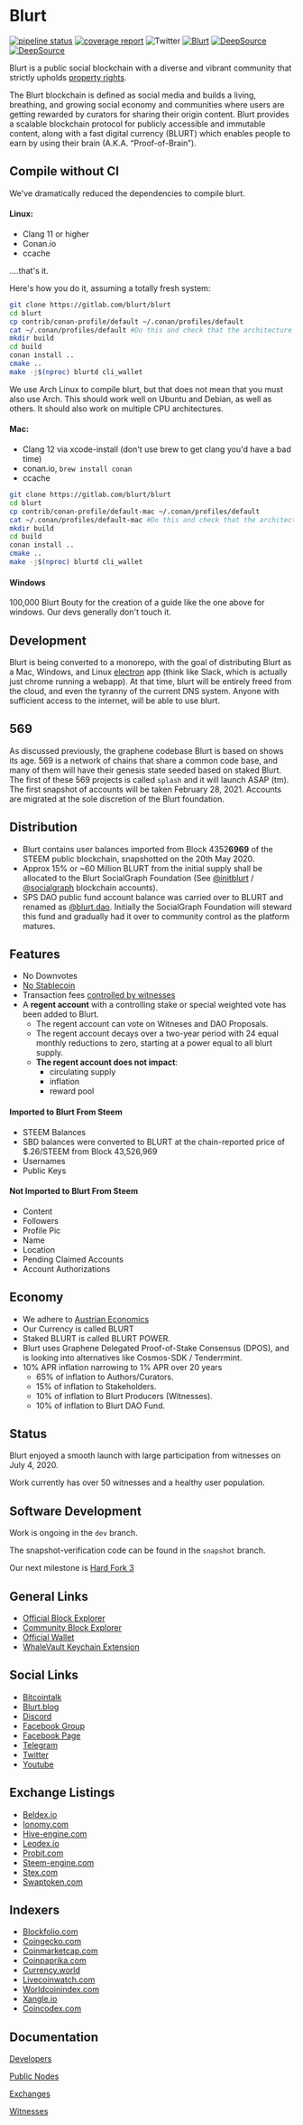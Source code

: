 # Blurt

[![pipeline status](https://gitlab.com/blurt/blurt/badges/dev/pipeline.svg)](https://gitlab.com/blurt/blurt/-/commits/dev)
[![coverage report](https://gitlab.com/blurt/blurt/badges/dev/coverage.svg)](https://gitlab.com/blurt/blurt/-/commits/dev)
![Twitter](https://img.shields.io/twitter/url?style=social&url=https%3A%2F%2Ftwitter.com%2FBlurtOfficial)
[![Blurt](https://img.shields.io/badge/-Blurt-red)](https://blurt.blog)
[![DeepSource](https://deepsource.io/gl/blurt/blurt.svg/?label=active+issues&show_trend=true)](https://deepsource.io/gl/blurt/blurt/?ref=repository-badge)
[![DeepSource](https://deepsource.io/gl/blurt/blurt.svg/?label=resolved+issues&show_trend=true)](https://deepsource.io/gl/blurt/blurt/?ref=repository-badge)

Blurt is a public social blockchain with a diverse and vibrant community that strictly upholds [property rights](https://twitter.com/cz_binance/status/1236373815447506945?s=20).

The Blurt blockchain is defined as social media and builds a living, breathing, and growing social economy and communities where users are getting rewarded by curators for sharing their origin content. Blurt provides a scalable blockchain protocol for publicly accessible and immutable content, along with a fast digital currency (BLURT) which enables people to earn by using their brain (A.K.A. “Proof-of-Brain”).

## Compile without CI

We've dramatically reduced the dependencies to compile blurt.

#### Linux:

- Clang 11 or higher
- Conan.io
- ccache

....that's it.

Here's how you do it, assuming a totally fresh system:

```bash
git clone https://gitlab.com/blurt/blurt
cd blurt
cp contrib/conan-profile/default ~/.conan/profiles/default
cat ~/.conan/profiles/default #Do this and check that the architecture is right for how you want to build it.  amd64 and arm64 officially supported.  armv5,6,7 should work.
mkdir build
cd build
conan install ..
cmake ..
make -j$(nproc) blurtd cli_wallet
```

We use Arch Linux to compile blurt, but that does not mean that you must also use Arch. This should work well on Ubuntu and Debian, as well as others. It should also work on multiple CPU architectures.

#### Mac:

- Clang 12 via xcode-install (don't use brew to get clang you'd have a bad time)
- conan.io, `brew install conan`
- ccache

```bash
git clone https://gitlab.com/blurt/blurt
cd blurt
cp contrib/conan-profile/default-mac ~/.conan/profiles/default
cat ~/.conan/profiles/default-mac #Do this and check that the architecture is right for how you want to build it.  amd64 and arm64 officially supported.  armv5,6,7 should work.  Should work on apple M1 processors.
mkdir build
cd build
conan install ..
cmake ..
make -j$(nproc) blurtd cli_wallet
```

#### Windows

100,000 Blurt Bouty for the creation of a guide like the one above for windows. Our devs generally don't touch it.

## Development

Blurt is being converted to a monorepo, with the goal of distributing Blurt as a Mac, Windows, and Linux [electron](http://electronjs.org/) app (think like Slack, which is actually just chrome running a webapp). At that time, blurt will be entirely freed from the cloud, and even the tyranny of the current DNS system. Anyone with sufficient access to the internet, will be able to use blurt.

## 569

As discussed previously, the graphene codebase Blurt is based on shows its age. 569 is a network of chains that share a common code base, and many of them will have their genesis state seeded based on staked Blurt. The first of these 569 projects is called `splash` and it will launch ASAP (tm). The first snapshot of accounts will be taken February 28, 2021. Accounts are migrated at the sole discretion of the Blurt foundation.

## Distribution

- Blurt contains user balances imported from Block 4352**6969** of the STEEM public blockchain, snapshotted on the 20th May 2020.
- Approx 15% or ~60 Million BLURT from the initial supply shall be allocated to the Blurt SocialGraph Foundation (See [@initblurt](https://blocks.blurtwallet.com/#/@initblurt) / [@socialgraph](https://blocks.blurtwallet.com/#/@socialgraph) blockchain accounts).
- SPS DAO public fund account balance was carried over to BLURT and renamed as [@blurt.dao](https://blocks.blurtwallet.com/#/@blurt.dao). Initially the SocialGraph Foundation will steward this fund and gradually had it over to community control as the platform matures.

## Features

- No Downvotes
- [No Stablecoin](https://blurt.world/blurt/@jacobgadikian/blurt-has-no-dollar-stablecoin-why)
- Transaction fees [controlled by witnesses](https://blurt.world/blurt/@jacobgadikian/witnesses-control-fees-on-blurt)
- A **regent account** with a controlling stake or special weighted vote has been added to Blurt.
  - The regent account can vote on Witneses and DAO Proposals.
  - The regent account decays over a two-year period with 24 equal monthly reductions to zero, starting at a power equal to all blurt supply.
  - **The regent account does not impact**:
    - circulating supply
    - inflation
    - reward pool

#### Imported to Blurt From Steem

- STEEM Balances
- SBD balances were converted to BLURT at the chain-reported price of $.26/STEEM from Block 43,526,969
- Usernames
- Public Keys

#### Not Imported to Blurt From Steem

- Content
- Followers
- Profile Pic
- Name
- Location
- Pending Claimed Accounts
- Account Authorizations

## Economy

- We adhere to [Austrian Economics](https://mises.org/profile/murray-n-rothbard)
- Our Currency is called BLURT
- Staked BLURT is called BLURT POWER.
- Blurt uses Graphene Delegated Proof-of-Stake Consensus (DPOS), and is looking into alternatives like Cosmos-SDK / Tenderrmint.
- 10% APR inflation narrowing to 1% APR over 20 years
  - 65% of inflation to Authors/Curators.
  - 15% of inflation to Stakeholders.
  - 10% of inflation to Blurt Producers (Witnesses).
  - 10% of inflation to Blurt DAO Fund.

## Status

Blurt enjoyed a smooth launch with large participation from witnesses on July 4, 2020.

Work currently has over 50 witnesses and a healthy user population.

## Software Development

Work is ongoing in the `dev` branch.

The snapshot-verification code can be found in the `snapshot` branch.

Our next milestone is [Hard Fork 3](https://gitlab.com/blurt/blurt/-/milestones/2)

## General Links

- [Official Block Explorer](https://blocks.blurtwallet.com/#/)
- [Community Block Explorer](https://ecosynthesizer.com/blurt)
- [Official Wallet](https://blurtwallet.com/)
- [WhaleVault Keychain Extension](https://chrome.google.com/webstore/detail/whalevault/hcoigoaekhfajcoingnngmfjdidhmdon?hl=en)

## Social Links

- [Bitcointalk](https://bitcointalk.org/index.php?topic=5284933.0)
- [Blurt.blog](https://blurt.blog)
- [Discord](https://discord.blurt.world)
- [Facebook Group](https://www.facebook.com/groups/blurtofficial)
- [Facebook Page](https://www.facebook.com/Blurt-106190134629628)
- [Telegram](https://t.me/blurtofficialchat)
- [Twitter](https://twitter.com/BlurtOfficial)
- [Youtube](https://youtube.com/channel/UCuktvTIxkdejKg_xWMz2vlQ)

## Exchange Listings

- [Beldex.io](https://www.beldex.io/tradeAdvance?pair=BLURT_BTC)
- [Ionomy.com](https://ionomy.com/en/markets/btc-blurt)
- [Hive-engine.com](https://hive-engine.com/?p=market&t=BLURT)
- [Leodex.io](https://leodex.io/market/BLURT)
- [Probit.com](https://www.probit.com/app/exchange/BLURT-BTC)
- [Steem-engine.com](https://steem-engine.com/?p=market&t=BLURT)
- [Stex.com](https://app.stex.com/en/trade/pair/BTC/BLURT/1D)
- [Swaptoken.com](https://swaptoken.com/)

## Indexers

- [Blockfolio.com](https://blockfolio.com/coin/BLURT)
- [Coingecko.com](https://www.coingecko.com/en/coins/blurt)
- [Coinmarketcap.com](https://coinmarketcap.com/currencies/blurt/)
- [Coinpaprika.com](https://coinpaprika.com/coin/blurt-blurt/)
- [Currency.world](https://currency.world/currencies/BLURT)
- [Livecoinwatch.com](https://www.livecoinwatch.com/price/Blurt-BLURT)
- [Worldcoinindex.com](https://www.worldcoinindex.com/coin/blurt)
- [Xangle.io](https://xangle.io/project/BLURT/key-info)
- [Coincodex.com](https://coincodex.com/crypto/blurt/)

## Documentation

[Developers](doc/devs/README.md)

[Public Nodes](doc/devs/networknodes.md)

[Exchanges](doc/exchanges/README.md)

[Witnesses](doc/witnesses/README.md)
